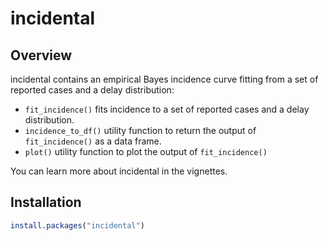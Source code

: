 
<!-- README.md is generated from README.Rmd. Please edit that file -->

# incidental

## Overview

incidental contains an empirical Bayes incidence curve fitting from a
set of reported cases and a delay distribution:

  - `fit_incidence()` fits incidence to a set of reported cases and a
    delay distribution.
  - `incidence_to_df()` utility function to return the output of
    `fit_incidence()` as a data frame.
  - `plot()` utility function to plot the output of `fit_incidence()`

You can learn more about incidental in the vignettes.

## Installation

``` r
install.packages("incidental")
```
